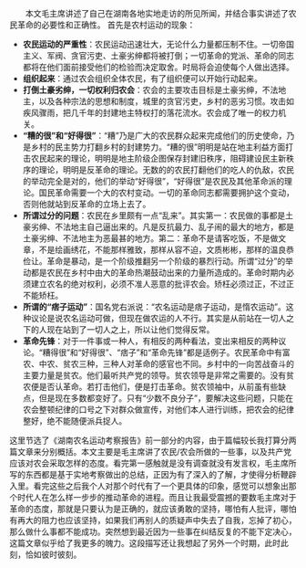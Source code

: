 
&emsp;&emsp;本文毛主席讲述了自己在湖南各地实地走访的所见所闻，并结合事实讲述了农民革命的必要性和正确性。
首先是农村运动的现象：
 - **农民运动的严重性**：农民运动迅速壮大，无论什么力量都压制不住。一切帝国主义、军阀、贪官污吏、土豪劣绅都将被打倒；一切革命的党派、革命的同志都将在他们面前接受他们的检验而决定取舍。时局将会迫使每个人做出选择。
 - **组织起来**：通过农会组织全体农民，有了组织便可以开始行动起来。
 - **打倒土豪劣绅，一切权利归农会**：农会的主要攻击目标是土豪劣绅，不法地主，以及各种宗法的思想和制度，城里的贪官污吏，乡村的恶劣习惯。攻击如疾风骤雨，把几千年的封建地主特权打的落花流水。农会成了唯一的权力机关。
 - **“糟的很”和“好得很”**：“糟”乃是广大的农民群众起来完成他们的历史使命，乃是乡村的民主势力打翻乡村的封建势力。“糟的很”明明是站在地主利益方面打击农民起来的理论，明明是地主阶级企图保存封建旧秩序，阻碍建设民主新秩序的理论，明明是反革命的理论。无数的的农民打翻他们的吃人的仇敌，农民的举动完全是对的，他们的举动“好得很”，“好得很”是农民及其他革命派的理论。国民革命需要一个大的农村变动。一切的革命同志都需要拥护这个变动，否则他就站到反革命的立场上去了。
 - **所谓过分的问题**：农民在乡里颇有一点“乱来”。其实第一：农民做的事都是土豪劣绅、不法地主自己逼出来的。凡是反抗最力、乱子闹的最大的地方，都是土豪劣绅、不法地主为恶最甚的地方。第二：革命不是请客吃饭，不是做文章，不是绘画绣花，不能那样雅致，那样从容不迫，文质彬彬，那样的温良恭俭让。革命是暴动，是一个阶级推翻另一个阶级的暴烈行动。所谓“过分”的举动都是农民在乡村中由大的革命热潮鼓动出来的力量所造成的。革命时期内必须建立农名的绝对权利，必须不准人恶意的批评农会。矫枉必须过正，不过正不能矫枉。
 - **所谓的“痞子运动”**：国名党右派说：“农名运动是痞子运动，是惰农运动”。这种议论是说农名运动可做，但现在做农运的人不行。其实是从前站在一切人之下的人现在站到了一切人之上，所以让他们觉得反常。
 - **革命先锋**：对于一件事或一种人，有相反的两种看法，变出来相反的两种议论。“糟得很”和“好得很”、“痞子”和“革命先锋”都是适例子。农民革命中有富农、中农、贫农三种，三种人对革命的感官也不同。乡村中的一向苦战奋斗的主要力量是贫农。他们最听共产党的领导。贫农领导是非常之需要的。没有贫农便是否认革命。若打击他们，便是打击革命。贫农领袖中，从前虽有些缺点，但是现在多数都变好了。只有“少数不良分子”，要解决这些问题，只能在农会整顿纪律的口号之下对群众做宣传，对他们本人进行训练，把农会的纪律整好，绝不能随便派兵捉人。

这里节选了《湖南农名运动考察报告》前一部分的内容，由于篇幅较长我打算分两篇文章来分别概括。本文主要是毛主席讲了农民/农会所做的一些事，以及共产党应该对农会采取怎样的态度。看完第一感触就是没有调查就没有发言权，毛主席所写的东西都是基于实地考察做出的总结，正因为有了深入的了解，才使得分析鞭辟入里。看完这些之后我个人对那个时代有了一个更具体的印象，感觉可以想象出那个时代人在怎么样一步步的推动革命的进程。而且让我最受震撼的要数毛主席对于革命的态度，那就是只要认为是正确的，就应该勇敢的坚持，哪怕有人批评，哪怕有再大的阻力也应该坚持，如果我们再别人的质疑声中失去了自我，忘掉了初心，那么做什么事都不能成功。突然想到最近因为一些事在纠结反复的不能下定决心，这篇文章似乎给了我更多的魄力。这段描写还让我想起了另外一个时期，此时此刻，恰如彼时彼刻。